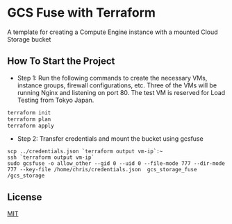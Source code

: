 # GCS Fuse with Terraform
A template for creating a Compute Engine instance with a mounted Cloud Storage bucket

## How To Start the Project
- Step 1: Run the following commands to create the necessary VMs, instance groups, firewall configurations, etc. Three of the VMs will be running Nginx and listening on port 80. The test VM is reserved for Load Testing from Tokyo Japan. 
```bash
terraform init
terraform plan
terraform apply
```  
- Step 2: Transfer credentials and mount the bucket using gcsfuse
``` 
scp ../credentials.json `terraform output vm-ip`:~
ssh `terraform output vm-ip`
sudo gcsfuse -o allow_other --gid 0 --uid 0 --file-mode 777 --dir-mode 777 --key-file /home/chris/credentials.json  gcs_storage_fuse /gcs_storage

```

## License

[MIT](https://choosealicense.com/licenses/mit/)
